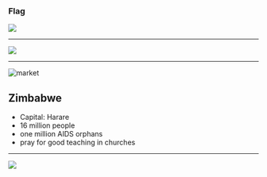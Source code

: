 ### Flag

![](https://upload.wikimedia.org/wikipedia/commons/6/6a/Flag_of_Zimbabwe.svg)

---

![](http://www.yourchildlearns.com/online-atlas/images/map-of-zimbabwe.gif)

---

![market](https://res.cloudinary.com/kiekies/image/upload/v1761590991/prayer/opyqrxtyenhfrhlmcohm.jpg)

## Zimbabwe

- Capital: Harare
- 16 million people
- one million AIDS orphans
- pray for good teaching in churches

---

![](https://player.vimeo.com/video/70874353)
